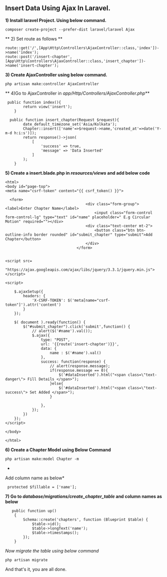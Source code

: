## Insert Data Using Ajax In Laravel.

**1) Install laravel Project. Using below command.**
```
composer create-project --prefer-dist laravel/laravel Ajax
```
**
2) Set route as follows **
```
route::get('/',[App\Http\Controllers\AjaxController::class,'index'])->name('index');
route::post('/insert-chapter',[App\Http\Controllers\AjaxController::class,'insert_chapter'])->name('insert-chapter');
```

**3) Create AjaxController using below command.**
```
php artisan make:controller AjaxController
```
**
4)Go to AjaxController in *app/Http/Controllers/AjaxController.php***
```
 public function index(){
        return view('insert');
    }

  public function insert_chapter(Request $request){
        date_default_timezone_set('Asia/Kolkata');
        Chapter::insert(['name'=>$request->name,'created_at'=>date('Y-m-d h:i:s')]);
        return response()->json(
            [
                'success' => true,
                'message' => 'Data Inserted'
            ]
        );
    }
```

**5) Create a insert.blade.php in *resources/views* and add below code**
```
<html>
<body id="page-top">
<meta name="csrf-token" content="{{ csrf_token() }}">

  <form>
                                    <div class="form-group"><label>Enter Chapter Name</label>
                                        <input class="form-control form-control-lg" type="text" id="name" placeholder=" E.g Circular Motion" required=""></div>
                                    <div class="text-center mt-2">
                                        <button class="btn btn-outline-info border rounded" id="submit_chapter" type="submit">Add Chapter</button>
                                    </div>
                                </form>


<script src=
        "https://ajax.googleapis.com/ajax/libs/jquery/3.3.1/jquery.min.js">
</script>

<script>

    $.ajaxSetup({
        headers: {
            'X-CSRF-TOKEN': $('meta[name="csrf-token"]').attr('content')
        }
    });

    $( document ).ready(function() {
        $("#submit_chapter").click('submit',function() {
            // alert($('#name').val());
            $.ajax({
                type: "POST",
                url: '{{route('insert-chapter')}}',
                data: {
                    name : $('#name').val()
                },
                success: function(response) {
                    // alert(response.message);
                    if(response.message == 0){
                        $('#dataInserted').html("<span class=\"text-danger\"> Fill Details </span>");
                    }else{
                        $('#dataInserted').html("<span class=\"text-success\"> Set Added </span>");
                    }

                },
            });
        })
    });
</script>

</body>

</html>
```

**6) Create a Chapter Model using Below Command**
```
php artisan make:model Chapter -m
```
*
Add column name as below*
```
 protected $fillable = ['name'];
```

**7) Go to *database/migrations/create_chapter_table* and column names as below**
```
   public function up()
    {
        Schema::create('chapters', function (Blueprint $table) {
            $table->id();
            $table->longText('name');
            $table->timestamps();
        });
    }
```

*Now migrate the table using below command*

```
php artisan migrate
```

And that's it, you are all done.


